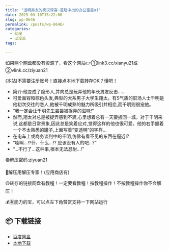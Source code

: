 ```yaml
---
title: "透明男友的痴汉惊喜~羞耻中出的办公室星ai"
date: 2025-03-10T15:22:00
slug: wp-8646
permalink: /posts/wp-8646/
categories:
  - 动漫
  - 动漫盖
tags:

---
```


如果两个网盘都没有资源了，看这个网站👉①link3.cc/xianyu21或②vlink.cc/ziyuan21

(本站)不需要注册账号！直接点本地下载转存OK？懂吧！

*   简介:他变成了隐形人,并向总是玩弄他的年长男友反击……
*   可爱面容和棕色头发,典型的犬系男子大学生翔太。有S气质的职场人士千明是他初次交往的恋人,他被千明成熟的魅力所吸引并相恋,而千明则很宠他。
*   “我一定会让千明先生尝尝被捉弄的滋味!”
*   然而,翔太对总是被捉弄感到不满,心里想着总有一天要扳回一城。对于千明来说,这都是日常景象,因此总是笑着应对,觉得这样的他也很可爱。他的右手握着一个不太熟悉的罐子,上面写着“变透明”的字样…
*   在电车上或商务谈判中的千明,仿佛有看不见的东西在逼近!?
*   “哇啊…!?什、什么…!? 应该没有人的吧…?”
*   “…不行了…这种事,根本无法忍耐…!”

🟢解压密码:ziyuan21

🔵解压用解压专家！(应用商店有)

🟡转存的链接网盘有教程！一定要看教程！按教程操作！不按教程操作你不会解压！

💰🈶能力的宝，可以点左下角赞赏支持一下网站运行

## 📦 下载链接
- [百度网盘](https://blziyuan21.com/pay-download/8646?key=4150fb72a9&down_id=0)
- [本地下载](https://blziyuan21.com/pay-download/8646?key=4150fb72a9&down_id=1)

